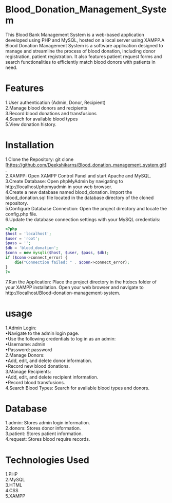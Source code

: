 # Blood_Donation_Management_System
This Blood Bank Management System is a web-based application developed using PHP and MySQL, hosted on a local server using XAMPP.A Blood Donation Management System is a software application designed to manage and streamline the process of blood donation, including donor registration, patient registration. It also features patient request forms and search functionalities to efficiently match blood donors with patients in need.
# Features
1.User authentication (Admin, Donor, Recipient)                                                                                                                                                                      
2.Manage blood donors and recipients                                                                                                                                                                                 
3.Record blood donations and transfusions                                                                                                                                                                            
4.Search for available blood types                                                                                                                                                                                   
5.View donation history.
# Installation
1.Clone the Repository: git clone [https://github.com/Deekshikarns/Blood_donation_management_system.git].                                                                                                            
2.XAMPP: Open XAMPP Control Panel and start Apache and MySQL.                                                                                                                                                        
3.Create Database: Open phpMyAdmin by navigating to http://localhost/phpmyadmin in your web browser.                                                                                                                 
4.Create a new database named blood_donation. Import the blood_donation.sql file located in the database directory of the cloned repository.                                                                         
5.Configure Database Connection: Open the project directory and locate the config.php file.                                                                                                                          
6.Update the database connection settings with your MySQL credentials:                                                                                                                                               
```php
<?php
$host = 'localhost';
$user = 'root';
$pass = '';
$db = 'blood_donation';
$conn = new mysqli($host, $user, $pass, $db);
if ($conn->connect_error) {
    die("Connection failed: " . $conn->connect_error); 
}
?>
```
7.Run the Application: Place the project directory in the htdocs folder of your XAMPP installation. Open your web browser and navigate to http://localhost/Blood-donation-management-system.
# usage
1.Admin Login:                                                                                                                                                                                                       
•Navigate to the admin login page.                                                                                                                                                                                
•Use the following credentials to log in as an admin:                                                                                                                                                          
•Username: admin                                                                                                                                                                                                 
•Password: password                                                                                                                                                                                                  
2.Manage Donors:    
•Add, edit, and delete donor information.                                                                                                                                                                         
•Record new blood donations.                                                                                                                                                                                         
3.Manage Recipients:                                                                                                                                                                                                 
•Add, edit, and delete recipient information.                                                                                                                                                                     
•Record blood transfusions.                                                                                                                                                                                          
4.Search Blood Types: Search for available blood types and donors.                                                                                                          
# Database
1.admin: Stores admin login information.                                                                                                                                                                             
2.donors: Stores donor information.                                                                                                                                                                                  
3.patient: Stores patient information.                                                                                                                                                                               
4.request: Stores blood require records.
# Technologies Used
1.PHP                                                                                                                                                                                                                
2.MySQL                                                                                                                                                                                                              
3.HTML                                                                                                                                                                                                               
4.CSS                                                                                                                                                                                                                
5.XAMPP
